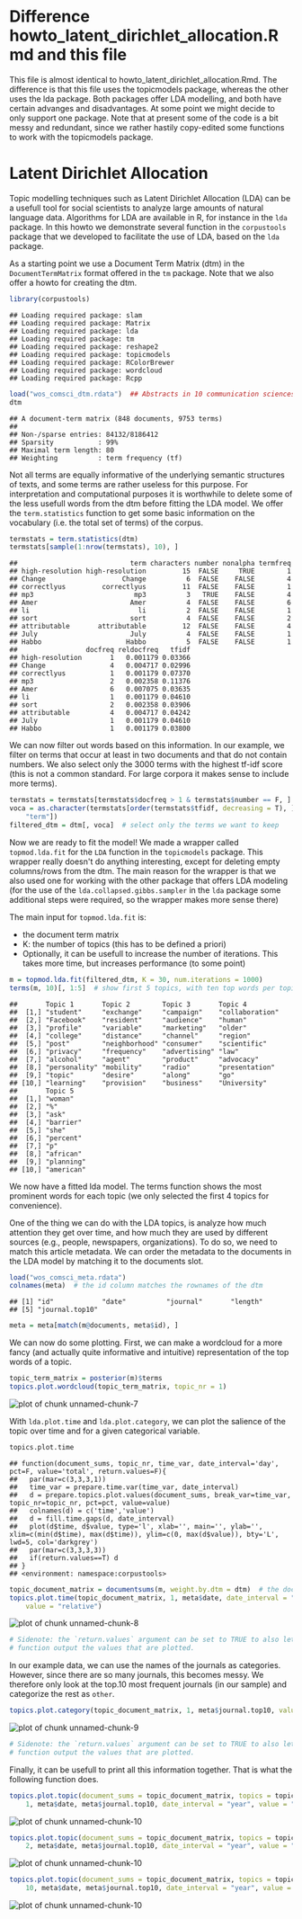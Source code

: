 


Difference howto_latent_dirichlet_allocation.Rmd and this file
========================================================
This file is almost identical to howto_latent_dirichlet_allocation.Rmd.
The difference is that this file uses the topicmodels package, whereas the other uses the lda package.
Both packages offer LDA modelling, and both have certain advanges and disadvantages.
At some point we might decide to only support one package.
Note that at present some of the code is a bit messy and redundant, since we rather hastily copy-edited some functions to work with the topicmodels package.


Latent Dirichlet Allocation
========================================================

Topic modelling techniques such as Latent Dirichlet Allocation (LDA) can be a usefull tool for social scientists to analyze large amounts of natural language data. Algorithms for LDA are available in R, for instance in the `lda` package. In this howto we demonstrate several function in the `corpustools` package that we developed to facilitate the use of LDA, based on the `lda` package.

As a starting point we use a Document Term Matrix (dtm) in the `DocumentTermMatrix` format offered in the `tm` package. Note that we also offer a howto for creating the dtm. 


```r
library(corpustools)
```

```
## Loading required package: slam
## Loading required package: Matrix
## Loading required package: lda
## Loading required package: tm
## Loading required package: reshape2
## Loading required package: topicmodels
## Loading required package: RColorBrewer
## Loading required package: wordcloud
## Loading required package: Rcpp
```

```r
load("wos_comsci_dtm.rdata")  ## Abstracts in 10 communication sciences journals from Web of Science, with 'social network' as a topic, from 2000 till 2010
dtm
```

```
## A document-term matrix (848 documents, 9753 terms)
## 
## Non-/sparse entries: 84132/8186412
## Sparsity           : 99%
## Maximal term length: 80 
## Weighting          : term frequency (tf)
```


Not all terms are equally informative of the underlying semantic structures of texts, and some terms are rather useless for this purpose. For interpretation and computational purposes it is worthwhile to delete some of the less usefull words from the dtm before fitting the LDA model. We offer the `term.statistics` function to get some basic information on the vocabulary (i.e. the total set of terms) of the corpus.


```r
termstats = term.statistics(dtm)
termstats[sample(1:nrow(termstats), 10), ]
```

```
##                            term characters number nonalpha termfreq
## high-resolution high-resolution         15  FALSE     TRUE        1
## Change                   Change          6  FALSE    FALSE        4
## correctlyus         correctlyus         11  FALSE    FALSE        1
## mp3                         mp3          3   TRUE    FALSE        4
## Amer                       Amer          4  FALSE    FALSE        6
## li                           li          2  FALSE    FALSE        1
## sort                       sort          4  FALSE    FALSE        2
## attributable       attributable         12  FALSE    FALSE        4
## July                       July          4  FALSE    FALSE        1
## Habbo                     Habbo          5  FALSE    FALSE        1
##                 docfreq reldocfreq   tfidf
## high-resolution       1   0.001179 0.03366
## Change                4   0.004717 0.02996
## correctlyus           1   0.001179 0.07370
## mp3                   2   0.002358 0.11376
## Amer                  6   0.007075 0.03635
## li                    1   0.001179 0.04610
## sort                  2   0.002358 0.03906
## attributable          4   0.004717 0.04242
## July                  1   0.001179 0.04610
## Habbo                 1   0.001179 0.03800
```


We can now filter out words based on this information. In our example, we filter on terms that occur at least in two documents and that do not contain numbers. We also select only the 3000 terms with the highest tf-idf score (this is not a common standard. For large corpora it makes sense to include more terms). 


```r
termstats = termstats[termstats$docfreq > 1 & termstats$number == F, ]
voca = as.character(termstats[order(termstats$tfidf, decreasing = T), ][1:3000, 
    "term"])
filtered_dtm = dtm[, voca]  # select only the terms we want to keep
```


Now we are ready to fit the model! We made a wrapper called `topmod.lda.fit` for the `LDA` function in the `topicmodels` package. This wrapper really doesn't do anything interesting, except for deleting empty columns/rows from the dtm. The main reason for the wrapper is that we also used one for working with the other package that offers LDA modeling (for the use of the `lda.collapsed.gibbs.sampler` in the `lda` package some additional steps were required, so the wrapper makes more sense there)

The main input for `topmod.lda.fit` is:
- the document term matrix
- K: the number of topics (this has to be defined a priori)
- Optionally, it can be usefull to increase the number of iterations. This takes more time, but increases performance (to some point)


```r
m = topmod.lda.fit(filtered_dtm, K = 30, num.iterations = 1000)
terms(m, 10)[, 1:5]  # show first 5 topics, with ten top words per topic
```

```
##       Topic 1       Topic 2        Topic 3       Topic 4        
##  [1,] "student"     "exchange"     "campaign"    "collaboration"
##  [2,] "Facebook"    "resident"     "audience"    "human"        
##  [3,] "profile"     "variable"     "marketing"   "older"        
##  [4,] "college"     "distance"     "channel"     "region"       
##  [5,] "post"        "neighborhood" "consumer"    "scientific"   
##  [6,] "privacy"     "frequency"    "advertising" "law"          
##  [7,] "alcohol"     "agent"        "product"     "advocacy"     
##  [8,] "personality" "mobility"     "radio"       "presentation" 
##  [9,] "topic"       "desire"       "along"       "go"           
## [10,] "learning"    "provision"    "business"    "University"   
##       Topic 5   
##  [1,] "woman"   
##  [2,] "%"       
##  [3,] "ask"     
##  [4,] "barrier" 
##  [5,] "she"     
##  [6,] "percent" 
##  [7,] "p"       
##  [8,] "african" 
##  [9,] "planning"
## [10,] "american"
```


We now have a fitted lda model. The terms function shows the most prominent words for each topic (we only selected the first 4 topics for convenience). 

One of the thing we can do with the LDA topics, is analyze how much attention they get over time, and how much they are used by different sources (e.g., people, newspapers, organizations). To do so, we need to match this article metadata. We can order the metadata to the documents in the LDA model by matching it to the documents slot.


```r
load("wos_comsci_meta.rdata")
colnames(meta)  # the id column matches the rownames of the dtm
```

```
## [1] "id"            "date"          "journal"       "length"       
## [5] "journal.top10"
```

```r
meta = meta[match(m@documents, meta$id), ]
```


We can now do some plotting. First, we can make a wordcloud for a more fancy (and actually quite informative and intuitive) representation of the top words of a topic.


```r
topic_term_matrix = posterior(m)$terms
topics.plot.wordcloud(topic_term_matrix, topic_nr = 1)
```

![plot of chunk unnamed-chunk-7](figures_lda_topmod/unnamed-chunk-7.png) 


With `lda.plot.time` and `lda.plot.category`, we can plot the salience of the topic over time and for a given categorical variable.


```r
topics.plot.time
```

```
## function(document_sums, topic_nr, time_var, date_interval='day', pct=F, value='total', return.values=F){
##   par(mar=c(3,3,3,1))
##   time_var = prepare.time.var(time_var, date_interval)  
##   d = prepare.topics.plot.values(document_sums, break_var=time_var, topic_nr=topic_nr, pct=pct, value=value)
##   colnames(d) = c('time','value')
##   d = fill.time.gaps(d, date_interval)
##   plot(d$time, d$value, type='l', xlab='', main='', ylab='', xlim=c(min(d$time), max(d$time)), ylim=c(0, max(d$value)), bty='L', lwd=5, col='darkgrey')
##   par(mar=c(3,3,3,3))
##   if(return.values==T) d
## }
## <environment: namespace:corpustools>
```

```r
topic_document_matrix = documentsums(m, weight.by.dtm = dtm)  # the documentsums function extracts a matrix identical to the documentsums slot of the output of the lda.collapsed.gibbs.sampler in the lda package. If the dtm is given in the weight.by.dtm parameter, then word-to-topic assignments are multiplied by the word occurence (which, I believe, is also what the lda package does)
topics.plot.time(topic_document_matrix, 1, meta$date, date_interval = "month", 
    value = "relative")
```

![plot of chunk unnamed-chunk-8](figures_lda_topmod/unnamed-chunk-8.png) 

```r
# Sidenote: the `return.values` argument can be set to TRUE to also let the
# function output the values that are plotted.
```


In our example data, we can use the names of the journals as categories. However, since there are so many journals, this becomes messy. We therefore only look at the top.10 most frequent journals (in our sample) and categorize the rest as `other`.


```r
topics.plot.category(topic_document_matrix, 1, meta$journal.top10, value = "relative")
```

![plot of chunk unnamed-chunk-9](figures_lda_topmod/unnamed-chunk-9.png) 

```r
# Sidenote: the `return.values` argument can be set to TRUE to also let the
# function output the values that are plotted.
```


Finally, it can be usefull to print all this information together. That is what the following function does.


```r
topics.plot.topic(document_sums = topic_document_matrix, topics = topic_term_matrix, 
    1, meta$date, meta$journal.top10, date_interval = "year", value = "relative")
```

![plot of chunk unnamed-chunk-10](figures_lda_topmod/unnamed-chunk-101.png) 

```r
topics.plot.topic(document_sums = topic_document_matrix, topics = topic_term_matrix, 
    2, meta$date, meta$journal.top10, date_interval = "year", value = "relative")
```

![plot of chunk unnamed-chunk-10](figures_lda_topmod/unnamed-chunk-102.png) 

```r
topics.plot.topic(document_sums = topic_document_matrix, topics = topic_term_matrix, 
    10, meta$date, meta$journal.top10, date_interval = "year", value = "relative")
```

![plot of chunk unnamed-chunk-10](figures_lda_topmod/unnamed-chunk-103.png) 

